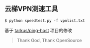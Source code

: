 云梯VPN测速工具
------------
`$ python speedtest.py -f vpnlist.txt`

基于 [tarkus/ping-host](https://github.com/tarkus/ping-host) 项目的修改

> Thank God, Thank OpenSource